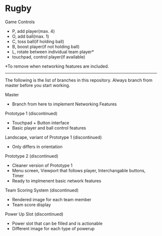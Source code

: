 # Rugby

Game Controls
- P, add player(max. 4)
- O, add ball(max. 1)
- C, toss ball(if holding ball)
- B, boost player(if not holding ball)
- L, rotate between individual team player*
- touchpad, control player(if available)

*To remove when networking features are included.

_____________________________________________________________________________________________________________

The following is the list of branches in this repository. Always branch from master before you start working.

Master
  - Branch from here to implement Networking Features

Prototype 1 (discontinued)
  - Touchpad + Button interface
  - Basic player and ball control features

Landscape, variant of Prototype 1 (discontinued)
  - Only differs in orientation
  
Prototype 2 (discontinued)
  - Cleaner version of Prototype 1
  - Menu screen, Viewport that follows player, Interchangable buttons, Timer
  - Ready to implmenent basic network features
   
Team Scoring System (discontinued)
  - Rendered image for each team member
  - Team score display
   
Power Up Slot (discontinued)
  - Power slot that can be filled and is actionable
  - Different image for each type of powerup
